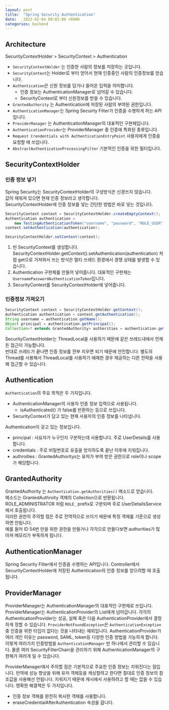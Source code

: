 ```yaml
---
layout: post
title:  "Spring Security Authentication"
date:   2022-02-04 00:01:00 +0900
categories: backend
---
```


## Architecture
SecurityContextHolder > SecurityContext > Authentication  
- `SecurityContextHolder` 는 인증한 사람의 정보를 저장하는 곳입니다. 
- `SecurityContext`는 Holder로 부터 얻어서 현재 인증중인 사람의 인증정보를 얻습니다.
- `Authentication`은 신원 정보를 담거나 들어온 입력을 의미합니다.
  - 인증 정보는 AuthenticationManager로 넘어갈 수 있습니다.
  - SecurityContext로 부터 신원정보를 받을 수 있습니다.
- `GrantedAuthority` 는 Authentication에 저장된 사람의 부여된 권한입니다.
- `AuthenticationManager`는 Spring Secuirty Filter가 인증을 수행하게 하는 API 입니다.
- `ProviderManager` 는 AuthenticationManager의 대표적인 구현체입니다.
- `AuthenticationProvider`는 ProviderManager 중 인증에 특화된 종류입니다.
- `Request Crendentials with AuthenticationEntryPoint` 사용자에게 인증을 요청할 때 쓰입니다.
- `AbstractAuthenticationProcessingFilter` 기본적인 인증을 위한 필터입니다.

## SecurityContextHolder
### 인증 정보 넣기
Spring Security는 SecurityContextHolder의 구성방식은 신경쓰지 않습니다.  
값이 채워져 있으면 현재 인증 정보라고 생각합니다.  
SecurityContextHolder에 인증 정보를 넣는 간단한 방법은 바로 넣는 것입니다.
```java
SecurityContext context = SecurityContextHolder.createEmptyContext();
Authentication authentication =
    new TestingAuthenticationToken("username", "password", "ROLE_USER");
context.setAuthentication(authentication);

SecurityContextHolder.setContext(context);
```
1. 빈 SecurityContext를 생성합니다. SecurityContextHolder.getContext().setAuthentication(authentication)
처럼 get으로 가져와서 쓰는 방식은 멀티 쓰레드 환경에서 경쟁 상태를 발생할 수 있습니다.
2. Authentication 구현체를 만들어 넣어줍니다. 대표적인 구현체는 `UsernamePasswordAuthenticationToken`입니다.
3. SecurityContext를 SecurityContextHolder에 넣어줍니다.

### 인증정보 가져오기
```java
SecurityContext context = SecurityContextHolder.getContext();
Authentication authentication = context.getAuthentication();
String username = authentication.getName();
Object principal = authentication.getPrincipal();
Collection<? extends GrantedAuthority> authorities = authentication.getAuthorities();
```
SecurityContextHolder는 ThreadLocal을 사용하기 때문에 같은 쓰레드내에서 언제든 접근이 가능합니다.  
반대로 쓰레드가 끝나면 인증 정보를 전부 지우면 되기 때문에 안전합니다.
별도의 Thread를 사용해서 ThreadLocal를 사용하기 애매한 경우 제공하는 다른 전략을 사용해 접근할 수 있습니다.

## Authentication
`Authentication`의 주요 목적은 두 가지입니다.
- AuthenticationManager의 사용자 인증 정보 입력으로 사용됩니다.
  - isAuthenticated() 가 false를 반환하는 등으로 쓰입니다.
- SecurityContext가 담고 있는 현재 사용자의 인증 정보를 나타냅니다.

Authentication이 갖고 있는 정보입니다.
- principal : 사요자가 누구인지 구분하는데 사용합니다. 주로 UserDetails를 사용합니다.
- credentials : 주로 비밀번호로 유출을 방지하도록 끝난 이후에 지워집니다.
- authroities : GrantedAuthoritys는 유저가 부여 받은 권한으로 role이나 scope가 해당합니다.

## GrantedAuthority
GrantedAuthority 는 `Authentication.getAuthorities()` 메소드로 얻습니다.  
메소드는 GrantedAuthroity 객체의 Collection으로 반환됩니다. 
ROLE_ADMINISTRATOR 처럼 `ROLE_` prefix로 구분되며 주로 UserDetailsService 에서 호출됩니다.  
이러한 권한의 주의할 점은 주로 전역적으로 쓰이기 때문에 특정 객체를 기준으로 생성하면 안됩니다.  
예를 들어 ID 54번 만을 위한 권한을 만들거나 각각으로 만들다보면 authorities가 많아져 메모리가 부족하게 됩니다.  

## AuthenticationManager
Spring Security Filter에서 인증을 수행하는 API입니다.
Controller에서 SecurityContextHolder에 저장된 Authentication의 인증 정보를 얻으려할 때 호출됩니다.

## ProviderManager
ProviderManager는 AuthenticationManager의 대표적인 구현체로 쓰입니다.  
ProviderManager는 AuthenticationProvider의 List에게 넘어갑니다.
각각의 AuthenticationProvider는 성공, 실패 혹은 다음 AuthenticationProvider에서 결정하게 정할 수 있습니다.
`ProviderNotFoundException`은 `AuthenticationException`중 인증을 위한 타입이 없다는 것을 나타내는 예외입니다.
AuthenticationProvider가 여러 개인 이유는 password, SAML, token등 다양한 인증 방법을 가능하게 합니다.
이렇게 여러가지 인증방법을 `AuthenticationManager` 빈 하나에서 관리할 수 있습니다.
물론 여러 SecurityFilterChain을 관리하기 위해 AuthenticationManager의 구현체가 여러개 일 수 있습니다.

ProviderManager에서 주의할 점은 기본적으로 주요한 인증 정보는 지워진다는 점입니다.
만약에 성능 향상을 위해 유저 객체등을 캐싱할려고 한다면 절대로 인증 정보의 참조값을 사용해선 안됩니다.
지워지기 때문에 캐시에서 사용하려고 할 때는 없을 수 있습니다.
명확한 해결책은 두 가지입니다. 
- 인증 정보 객체를 완전히 복사한 객체를 사용합니다.
- eraseCredentialAfterAuthentication 속성을 끕니다.

